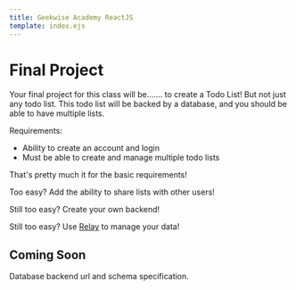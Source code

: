 ```yaml
---
title: Geekwise Academy ReactJS
template: index.ejs
---
```


# Final Project

Your final project for this class will be....... to create a Todo List! But
not just any todo list. This todo list will be backed by a database, and you
should be able to have multiple lists.

Requirements:

  * Ability to create an account and login
  * Must be able to create and manage multiple todo lists

That's pretty much it for the basic requirements!

Too easy? Add the ability to share lists with other users!

Still too easy? Create your own backend!

Still too easy? Use [Relay](https://facebook.github.io/relay/) to manage your data!


## Coming Soon

Database backend url and schema specification.
